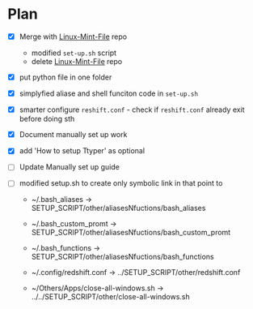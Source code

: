 # Plan

* [x] Merge with [Linux-Mint-File](https://github.com/Dimorng/Linux-Mint-File.git) repo
    - modified `set-up.sh` script
    - delete [Linux-Mint-File](https://github.com/Dimorng/Linux-Mint-File.git) repo

* [x] put python file in one folder

* [x] simplyfied aliase and shell funciton code in `set-up.sh`

* [x] smarter configure `reshift.conf` - check if `reshift.conf` already exit before doing sth

* [x] Document manually set up work

* [x] add 'How to setup Ttyper' as optional 

* [ ] Update Manually set up guide

* [ ] modified setup.sh to create only symbolic link in that point to 
    
    - ~/.bash_aliases -> SETUP_SCRIPT/other/aliasesNfuctions/bash_aliases
    - ~/.bash_custom_promt -> SETUP_SCRIPT/other/aliasesNfuctions/bash_custom_promt
    - ~/.bash_functions -> SETUP_SCRIPT/other/aliasesNfuctions/bash_functions

    - ~/.config/redshift.conf -> ../SETUP_SCRIPT/other/redshift.conf

    - ~/Others/Apps/close-all-windows.sh -> ../../SETUP_SCRIPT/other/close-all-windows.sh
